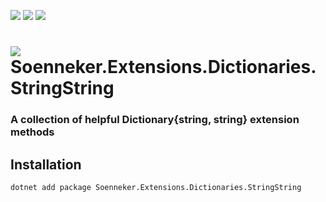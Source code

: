 ﻿[![](https://img.shields.io/nuget/v/soenneker.extensions.dictionaries.stringstring.svg?style=for-the-badge)](https://www.nuget.org/packages/soenneker.extensions.dictionaries.stringstring/)
[![](https://img.shields.io/github/actions/workflow/status/soenneker/soenneker.extensions.dictionaries.stringstring/publish-package.yml?style=for-the-badge)](https://github.com/soenneker/soenneker.extensions.dictionaries.stringstring/actions/workflows/publish-package.yml)
[![](https://img.shields.io/nuget/dt/soenneker.extensions.dictionaries.stringstring.svg?style=for-the-badge)](https://www.nuget.org/packages/soenneker.extensions.dictionaries.stringstring/)

# ![](https://user-images.githubusercontent.com/4441470/224455560-91ed3ee7-f510-4041-a8d2-3fc093025112.png) Soenneker.Extensions.Dictionaries.StringString
### A collection of helpful Dictionary{string, string} extension methods

## Installation

```
dotnet add package Soenneker.Extensions.Dictionaries.StringString
```
